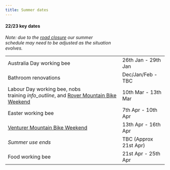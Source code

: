 ```yaml
---
title: Summer dates
---
```

<div class='dates-container__winter'>
  <h4>22/23 key dates</h4>
  <p style='max-width: 24em; margin-bottom: 1em'>
    <i>Note: due to the <a href='https://regionalroads.vic.gov.au/map/north-eastern-improvements/bogong-high-plains-road-closure'>road closure</a> our summer schedule may need to be adjusted as the situation evolves.</i>
  </p>
  <div>
    <table class='dates'>
      <tr><td>Australia Day working bee</td><td>26th Jan - 29th Jan</td></tr>
      <tr><td>Bathroom renovations</td><td>Dec/Jan/Feb - TBC</td></tr>
      <!--<tr><td>Australia day working bee</td><td>TBC</td></tr>-->
      <tr><td>Labour Day working bee, nobs <span style='white-space: nowrap'>training <i class='material-icons' title='Nobs training: Learning how to run and use the Chalet as a leader.<br><b>Note: no external bookings are available this weekend.</b>'>info_outline</i></span>, and <a href='/visiting/visiting-in-summer/#rover-mountain-bike-weekend'>Rover Mountain Bike Weekend</a></td><td>10th Mar - 13th Mar</td></tr>
      <!--<tr><td>Special Rover event</td><td>15 Apr - 18 Apr</td></tr>-->
      <tr><td>Easter working bee</td><td>7th Apr - 10th Apr</td></tr>
      <tr><td><a href="/visiting/visiting-in-summer/#venturer-mountain-bike-weekend">Venturer Mountain Bike Weekend</a></td><td>13th Apr - 16th Apr</td></tr>
      <tr><td><i>Summer use ends</i></td><td>TBC (Approx 21st Apr)</td></tr>
      <tr><td>Food working bee</td><td>21st Apr - 25th Apr</td></tr>
    </table>
  </div>
</div>
